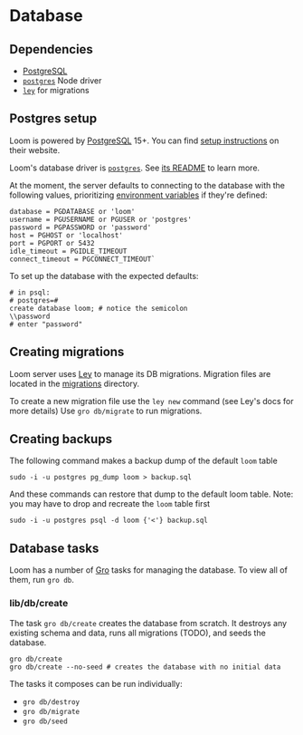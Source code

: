 # Database

## Dependencies

* <a href="https://www.postgresql.org">PostgreSQL</a></li>
* <a href="https://github.com/porsager/postgres"><code>postgres</code></a> Node driver</li>
* <a href="https://github.com/lukeed/ley"><code>ley</code></a> for migrations

## Postgres setup

Loom is powered by <a href="https://www.postgresql.org">PostgreSQL</a> 15+. You
		can find
		<a href="https://www.postgresql.org/download/">setup instructions</a> on their website.
	</p>
	<p>
		Loom's database driver is <a href="https://github.com/porsager/postgres"
			><code>postgres</code></a
		>. See <a href="https://github.com/porsager/postgres#readme">its README</a> to learn more.
	</p>
	<p>
		At the moment, the server defaults to connecting to the database with the following values,
		prioritizing
		<a href="https://vitejs.dev/guide/env-and-mode.html#env-variables">environment variables</a> if they're
		defined:
	</p>

```
database = PGDATABASE or 'loom'
username = PGUSERNAME or PGUSER or 'postgres'
password = PGPASSWORD or 'password'
host = PGHOST or 'localhost'
port = PGPORT or 5432
idle_timeout = PGIDLE_TIMEOUT
connect_timeout = PGCONNECT_TIMEOUT`
```

To set up the database with the expected defaults:</p>

```sudo -u postgres psql
# in psql:
# postgres=#
create database loom; # notice the semicolon
\\password
# enter "password"
```

## Creating migrations

Loom server uses <a href="https://github.com/lukeed/ley">Ley</a> to manage its DB migrations. Migration files are located in the
<a href="https://github.com/getloom/loom/tree/main/src/lib/db/migrations">migrations</a> directory. 

To create a new migration file use the `ley new` command (see Ley's docs for more details) Use `gro db/migrate` to run migrations.

## Creating backups</h3>

The following command makes a backup dump of the default <code>loom</code> table</p>

`sudo -i -u postgres pg_dump loom > backup.sql`

And these commands can restore that dump to the default loom table. Note: you may have to drop and recreate the <code>loom</code> table first
	</p>
`sudo -i -u postgres psql -d loom {'<'} backup.sql`

## Database tasks</h3>

Loom has a number of <a href="https://github.com/grogarden/gro">Gro</a> tasks for managing the
		database. To view all of them, run <code>gro db</code>.

### lib/db/create

The task <code>gro db/create</code> creates the database from scratch. It destroys any existing schema
		and data, runs all migrations (TODO), and seeds the database.
```
gro db/create
gro db/create --no-seed # creates the database with no initial data
```

The tasks it composes can be run individually:

* <code>gro db/destroy</code>
* <code>gro db/migrate</code>
* <code>gro db/seed</code>
